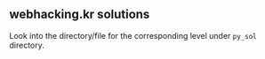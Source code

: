 ## webhacking.kr solutions
Look into the directory/file for the corresponding level under `py_sol` directory.

